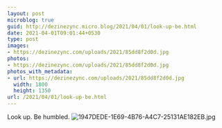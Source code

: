 ```yaml
---
layout: post
microblog: true
guid: http://dezinezync.micro.blog/2021/04/01/look-up-be.html
date: 2021-04-01T09:01:44+0530
type: post
images:
- https://dezinezync.com/uploads/2021/85dd8f2d0d.jpg
photos:
- https://dezinezync.com/uploads/2021/85dd8f2d0d.jpg
photos_with_metadata:
- url: https://dezinezync.com/uploads/2021/85dd8f2d0d.jpg
  width: 1800
  height: 1350
url: /2021/04/01/look-up-be.html
---
```

Look up. Be humbled. 
![1947DEDE-1E69-4B76-A4C7-25131AE182EB.jpg](https://dezinezync.com/uploads/2021/85dd8f2d0d.jpg)
